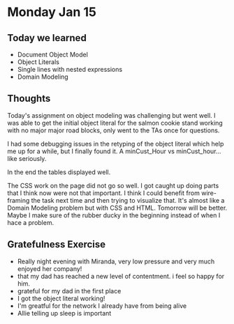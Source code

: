 # Monday Jan 15

## Today we learned
* Document Object Model
* Object Literals
* Single lines with nested expressions
* Domain Modeling

## Thoughts

Today's assignment on object modeling was challenging but went well. I was able to get the initial object literal for the salmon cookie stand working with no major major road blocks, only went to the TAs once for questions.

I had some debugging issues in the retyping of the object literal which help me up for a while, but I finally found it. A minCust_Hour vs minCust_hour... like seriously.

In the end the tables displayed well.

The CSS work on the page did not go so well. I got caught up doing parts that I think now were not that important. I think I could benefit from wire-framing the task next time and then trying to visualize that. It's almost like a Domain Modeling problem but with CSS and HTML. Tomorrow will be better. Maybe I make sure of the rubber ducky in the beginning instead of when I hace a problem.

## Gratefulness Exercise
* Really night evening with Miranda, very low pressure and very much enjoyed her company!
* that my dad has reached a new level of contentment. i feel so happy for him.
* grateful for my dad in the first place
* I got the object literal working!
* I'm greatful for the network I already have from being alive
* Allie telling up sleep is important